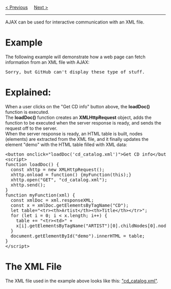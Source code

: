 <a href="/JS/AJAX/Response.md">&lt; Previous</a>
&nbsp;&nbsp;&nbsp;
<a href="/JS/AJAX/PHP.md">Next &gt;</a>
<hr>
AJAX can be used for interactive communication with an XML file.
<h1>Example</h1>
The following example will demonstrate how a web page can fetch information from an XML file with AJAX:
<pre>Sorry, but GitHub can't display these type of stuff.</pre>
<h1>Explained:</h1>
When a user clicks on the "Get CD info" button above, the <b>loadDoc()</b> function is executed.
<br>
The <b>loadDoc()</b> function creates an <b>XMLHttpRequest</b> object, adds the function to be executed when the server response is ready, and sends the request off to the server.
<br>
When the server response is ready, an HTML table is built, nodes (elements) are extracted from the XML file, and it finally updates the element "demo" with the HTML table filled with XML data:
<pre>
&lt;button onclick="loadDoc('cd_catalog.xml')"&gt;Get CD info&lt;/button&gt;
&lt;script&gt;
function loadDoc() {
  const xhttp = new XMLHttpRequest();
  xhttp.onload = function() {myFunction(this);}
  xhttp.open("GET", "cd_catalog.xml");
  xhttp.send();
}
function myFunction(xml) {
  const xmlDoc = xml.responseXML;
  const x = xmlDoc.getElementsByTagName("CD");
  let table="&lt;tr&gt;&lt;th&gt;Artist&lt;/th&gt;&lt;th&gt;Title&lt;/th&gt;&lt;/tr&gt;";
  for (let i = 0; i &lt; x.length; i++) {
    table += "&lt;tr&gt;&lt;td&gt;" +
    x[i].getElementsByTagName("ARTIST")[0].childNodes[0].nodeValue + "&lt;/td&gt;&lt;td&gt;" + x[i].getElementsByTagName("TITLE")[0].childNodes[0].nodeValue + "&lt;/td&gt;&lt;/tr&gt;";
  }
  document.getElementById("demo").innerHTML = table;
}
&lt;/script&gt;
</pre>
<h1>The XML File</h1>
The XML file used in the example above looks like this: <a href="https://codepen.io/BGP100/pen/GRyePxw">"cd_catalog.xml"</a>.

